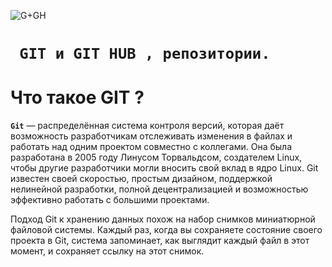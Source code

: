 


![G+GH](https://devskrate.github.io/assets/blog-banners/git-github.jpg "Git And GitHub")

# ` GIT и GIT HUB , репозитории.`

# Что такое GIT ?

**`Git`** — распределённая система контроля версий, которая даёт возможность разработчикам отслеживать изменения в файлах и работать над одним проектом совместно с коллегами. Она была разработана в 2005 году Линусом Торвальдсом, создателем Linux, чтобы другие разработчики могли вносить свой вклад в ядро Linux. Git известен своей скоростью, простым дизайном, поддержкой нелинейной разработки, полной децентрализацией и возможностью эффективно работать с большими проектами.

Подход Git к хранению данных похож на набор снимков миниатюрной файловой системы. Каждый раз, когда вы сохраняете состояние своего проекта в Git, система запоминает, как выглядит каждый файл в этот момент, и сохраняет ссылку на этот снимок.